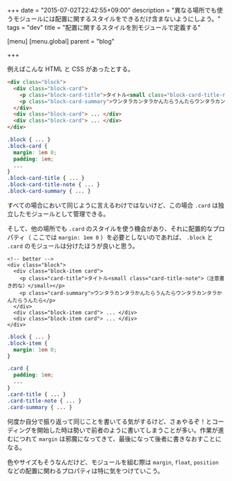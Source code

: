 +++
date = "2015-07-02T22:42:55+09:00"
description = "異なる場所でも使うモジュールには配置に関するスタイルをできるだけ含まないようにしよう。"
tags = "dev"
title = "配置に関するスタイルを別モジュールで定義する"

[menu]
  [menu.global]
    parent = "blog"

+++

例えばこんな HTML と CSS があったとする。

```html
<div class="block">
  <div class="block-card">
    <p class="block-card-title">タイトル<small class="block-card-title-note">（注意書き的な）</small></p>
    <p class="block-card-summary">ウンタラカンタラかんたらうんたらウンタラカンタラかんたらうんたら</p>
  </div>
  <div class="block-card"> ... </div>
  <div class="block-card"> ... </div>
</div>
```

```css
.block { ... }
.block-card {
  margin: 1em 0;
  padding: 1em;
  ...
}
.block-card-title { ... }
.block-card-title-note { ... }
.block-card-summary { ... }
```

すべての場合において同じように言えるわけではないけど、この場合 `.card` は独立したモジュールとして管理できる。

そして、他の場所でも `.card` のスタイルを使う機会があり、それに配置的なプロパティ（ ここでは `margin: 1em 0` ）を必要としないのであれば、 `.block` と `.card` のモジュールは分けたほうが良いと思う。

```
<!-- better -->
<div class="block">
  <div class="block-item card">
    <p class="card-title">タイトル<small class="card-title-note">（注意書き的な）</small></p>
    <p class="card-summary">ウンタラカンタラかんたらうんたらウンタラカンタラかんたらうんたら</p>
  </div>
  <div class="block-item card"> ... </div>
  <div class="block-item card"> ... </div>
</div>
```

```css
.block { ... }
.block-item {
  margin: 1em 0;
}

.card {
  padding: 1em;
  ...
}
.card-title { ... }
.card-title-note { ... }
.card-summary { ... }
```

何度か自分で振り返って同じことを書いてる気がするけど、さぁやるぞ！とコーディングを開始した時は勢いで前者のように書いてしまうことが多い。作業が進むにつれて `margin` は邪魔になってきて、最後になって後者に書きなおすことになる。

色やサイズもそうなんだけど、モジュールを組む際は `margin`, `float`, `position` などの配置に関わるプロパティは特に気をつけていこう。
